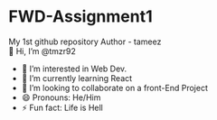 # FWD-Assignment1
My 1st github repository
Author - tameez
<br>
👋 Hi, I’m @tmzr92 <br>
- 👀 I’m interested in Web Dev. <br>
- 🌱 I’m currently learning React <br>
- 💞️ I’m looking to collaborate on a front-End Project <br>
- 😄 Pronouns: He/Him <br>
- ⚡ Fun fact: Life is Hell <br>
